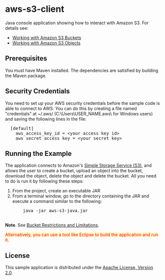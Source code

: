 # aws-s3-client
Java console application showing how to interact with Amazon S3.
For details see:
<ul>
	<li><a href="http://docs.aws.amazon.com/AmazonS3/latest/dev/UsingBucket.html" target="_blank">Working with Amazon S3 Buckets</a></li>
	<li><a href="http://docs.aws.amazon.com/AmazonS3/latest/dev/UsingObjects.html" target="_blank">Working with Amazon S3 Objects</a></li>
</ul>

<h2>Prerequisites</h2>
You must have Maven installed. The dependencies are satisfied by building the Maven package.

<h2>Security Credentials</h2>
You need to set up your AWS security credentials before the sample code is able to connect to AWS. You can do this by creating a file named "credentials" at ~/.aws/ (C:\Users\USER_NAME.aws\ for Windows users) and saving the following lines in the file:

<pre>
  [default]
    aws_access_key_id = &lt;your access key id&gt;
    aws_secret_access_key = &lt;your secret key&gt;
</pre>

<h2>Running the Example</h2>
The application connects to Amazon's <a href="http://aws.amazon.com/s3" target="_blank">Simple Storage Service (S3)</a>, and allows the user to create a bucket, upload an object into the bucket, download the object, delete the object and delete the bucket. All you need to do is run it by following these steps:
<ol>
	<li>From the project, create an executable JAR</li>
	<li>From a terminal window, go to the directory containing the JAR and execute a command similar to 
	the following:   
	<pre>
  	java -jar aws-s3-java.jar
	</pre>	
	</li>
</ol>

<p>
	<b>Note</b>.  See <a href="http://docs.aws.amazon.com/AmazonS3/latest/dev/BucketRestrictions.html" target="_blank">Bucket Restrictions and Limitations</a>.
</p>

<span style="background-color: #ffffcc; color:red">Alternatively, you can use a tool like Eclipse to build the application and run it</span>.

<h2>License</h2>
This sample application is distributed under the <a href="http://www.apache.org/licenses/LICENSE-2.0" target="_blank">Apache License, Version 2.0</a>.

